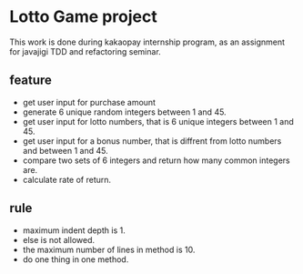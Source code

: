 # Lotto Game project
This work is done during kakaopay internship program, as an assignment for javajigi TDD and refactoring seminar.

## feature
* get user input for purchase amount
* generate 6 unique random integers between 1 and 45. 
* get user input for lotto numbers, that is 6 unique integers between 1 and 45.
* get user input for a bonus number, that is diffrent from lotto numbers and between 1 and 45.
* compare two sets of 6 integers and return how many common integers are.
* calculate rate of return.


## rule
* maximum indent depth is 1.
* else is not allowed.
* the maximum number of lines in method is 10.
* do one thing in one method.
